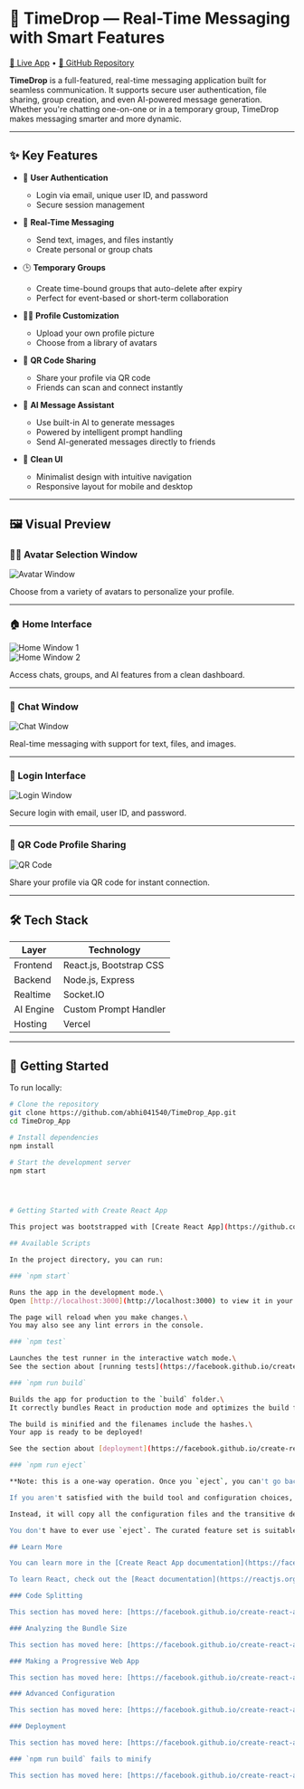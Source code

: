 # 💬 TimeDrop — Real-Time Messaging with Smart Features

[🚀 Live App](https://timedrop-beryl.vercel.app/timedrop/home) • [📁 GitHub Repository](https://github.com/abhi041540/TimeDrop_App)

**TimeDrop** is a full-featured, real-time messaging application built for seamless communication. It supports secure user authentication, file sharing, group creation, and even AI-powered message generation. Whether you're chatting one-on-one or in a temporary group, TimeDrop makes messaging smarter and more dynamic.

---

## ✨ Key Features

- 🔐 **User Authentication**
  - Login via email, unique user ID, and password
  - Secure session management

- 💬 **Real-Time Messaging**
  - Send text, images, and files instantly
  - Create personal or group chats

- 🕒 **Temporary Groups**
  - Create time-bound groups that auto-delete after expiry
  - Perfect for event-based or short-term collaboration

- 🧑‍🎨 **Profile Customization**
  - Upload your own profile picture
  - Choose from a library of avatars

- 📱 **QR Code Sharing**
  - Share your profile via QR code
  - Friends can scan and connect instantly

- 🧠 **AI Message Assistant**
  - Use built-in AI to generate messages
  - Powered by intelligent prompt handling
  - Send AI-generated messages directly to friends

- 🧼 **Clean UI**
  - Minimalist design with intuitive navigation
  - Responsive layout for mobile and desktop

---

## 🖼️ Visual Preview

### 🧑‍🎨 Avatar Selection Window

![Avatar Window](https://res.cloudinary.com/dqjorntxe/image/upload/v1755192869/dkuw6drxlcotpnlutuh2.png)

Choose from a variety of avatars to personalize your profile.

---

### 🏠 Home Interface

![Home Window 1](https://res.cloudinary.com/dqjorntxe/image/upload/v1755192844/gly1n7od0j63awpoydcj.png)  
![Home Window 2](https://res.cloudinary.com/dqjorntxe/image/upload/v1755192884/hbmiqtnbwhrrt5hkoobu.png)

Access chats, groups, and AI features from a clean dashboard.

---

### 💬 Chat Window

![Chat Window](https://res.cloudinary.com/dqjorntxe/image/upload/v1755192852/blbqg75ntrjngmycdiug.png)

Real-time messaging with support for text, files, and images.

---

### 🔐 Login Interface

![Login Window](https://res.cloudinary.com/dqjorntxe/image/upload/v1755192863/fsrmnu7pwybmrrv75ury.png)

Secure login with email, user ID, and password.

---

### 📱 QR Code Profile Sharing

![QR Code](https://res.cloudinary.com/dqjorntxe/image/upload/v1755192857/bkgf1j2oym1f9dul4xbc.png)

Share your profile via QR code for instant connection.

---

## 🛠️ Tech Stack

| Layer       | Technology            |
|-------------|------------------------|
| Frontend    | React.js, Bootstrap CSS |
| Backend     | Node.js, Express       |
| Realtime    | Socket.IO              |
| AI Engine   | Custom Prompt Handler  |
| Hosting     | Vercel                 |

---

## 🚀 Getting Started

To run locally:

```bash
# Clone the repository
git clone https://github.com/abhi041540/TimeDrop_App.git
cd TimeDrop_App

# Install dependencies
npm install

# Start the development server
npm start




# Getting Started with Create React App

This project was bootstrapped with [Create React App](https://github.com/facebook/create-react-app).

## Available Scripts

In the project directory, you can run:

### `npm start`

Runs the app in the development mode.\
Open [http://localhost:3000](http://localhost:3000) to view it in your browser.

The page will reload when you make changes.\
You may also see any lint errors in the console.

### `npm test`

Launches the test runner in the interactive watch mode.\
See the section about [running tests](https://facebook.github.io/create-react-app/docs/running-tests) for more information.

### `npm run build`

Builds the app for production to the `build` folder.\
It correctly bundles React in production mode and optimizes the build for the best performance.

The build is minified and the filenames include the hashes.\
Your app is ready to be deployed!

See the section about [deployment](https://facebook.github.io/create-react-app/docs/deployment) for more information.

### `npm run eject`

**Note: this is a one-way operation. Once you `eject`, you can't go back!**

If you aren't satisfied with the build tool and configuration choices, you can `eject` at any time. This command will remove the single build dependency from your project.

Instead, it will copy all the configuration files and the transitive dependencies (webpack, Babel, ESLint, etc) right into your project so you have full control over them. All of the commands except `eject` will still work, but they will point to the copied scripts so you can tweak them. At this point you're on your own.

You don't have to ever use `eject`. The curated feature set is suitable for small and middle deployments, and you shouldn't feel obligated to use this feature. However we understand that this tool wouldn't be useful if you couldn't customize it when you are ready for it.

## Learn More

You can learn more in the [Create React App documentation](https://facebook.github.io/create-react-app/docs/getting-started).

To learn React, check out the [React documentation](https://reactjs.org/).

### Code Splitting

This section has moved here: [https://facebook.github.io/create-react-app/docs/code-splitting](https://facebook.github.io/create-react-app/docs/code-splitting)

### Analyzing the Bundle Size

This section has moved here: [https://facebook.github.io/create-react-app/docs/analyzing-the-bundle-size](https://facebook.github.io/create-react-app/docs/analyzing-the-bundle-size)

### Making a Progressive Web App

This section has moved here: [https://facebook.github.io/create-react-app/docs/making-a-progressive-web-app](https://facebook.github.io/create-react-app/docs/making-a-progressive-web-app)

### Advanced Configuration

This section has moved here: [https://facebook.github.io/create-react-app/docs/advanced-configuration](https://facebook.github.io/create-react-app/docs/advanced-configuration)

### Deployment

This section has moved here: [https://facebook.github.io/create-react-app/docs/deployment](https://facebook.github.io/create-react-app/docs/deployment)

### `npm run build` fails to minify

This section has moved here: [https://facebook.github.io/create-react-app/docs/troubleshooting#npm-run-build-fails-to-minify](https://facebook.github.io/create-react-app/docs/troubleshooting#npm-run-build-fails-to-minify)
